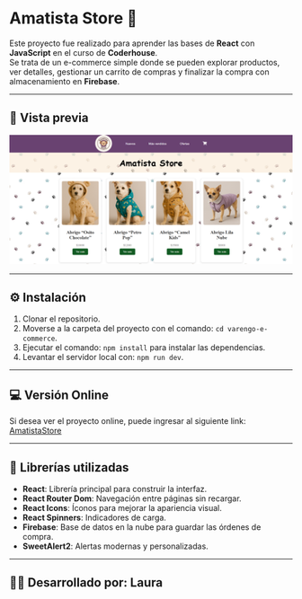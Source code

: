 # Amatista Store 🐾

Este proyecto fue realizado para aprender las bases de **React** con **JavaScript** en el curso de **Coderhouse**.  
Se trata de un e-commerce simple donde se pueden explorar productos, ver detalles, gestionar un carrito de compras y finalizar la compra con almacenamiento en **Firebase**.

---

## 📸 Vista previa

![Amatista Store](/public/img-tienda.png)

---

## ⚙️ Instalación

1. Clonar el repositorio.
2. Moverse a la carpeta del proyecto con el comando: `cd varengo-e-commerce`.
3. Ejecutar el comando: `npm install` para instalar las dependencias.
4. Levantar el servidor local con: `npm run dev`.

---

## 💻 Versión Online

Si desea ver el proyecto online, puede ingresar al siguiente link: [AmatistaStore](https://app-react-lime.vercel.app/)

---

## 📖 Librerías utilizadas

- **React**: Librería principal para construir la interfaz.
- **React Router Dom**: Navegación entre páginas sin recargar.
- **React Icons**: Íconos para mejorar la apariencia visual.
- **React Spinners**: Indicadores de carga.
- **Firebase**: Base de datos en la nube para guardar las órdenes de compra.
- **SweetAlert2**: Alertas modernas y personalizadas.

---

## 👩‍💻 Desarrollado por: Laura
